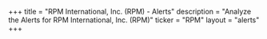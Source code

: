 +++
title = "RPM International, Inc. (RPM) - Alerts"
description = "Analyze the Alerts for RPM International, Inc. (RPM)"
ticker = "RPM"
layout = "alerts"
+++

